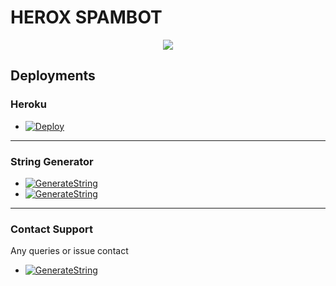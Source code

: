 # HEROX SPAMBOT 
<p align="center"> 
  <img src="https://te.legra.ph/file/da853f68f9f96368582fc.jpg"> 
</p> 

## Deployments

### Heroku

- [![Deploy](https://www.herokucdn.com/deploy/button.svg)](https://dashboard.heroku.com/new?template=https://github.com/BEING-HEROX/Herox-Id-Spam)
------------------------------------------------- 
### String Generator
- [![GenerateString](https://camo.githubusercontent.com/b8f040a155a621627eaf4fbc3d2bfc3201053c9184981c58a3195c6254865865/68747470733a2f2f696d672e736869656c64732e696f2f62616467652f47656e65726174652532304f6e2532305265706c2d626c756576696f6c65743f7374796c653d666f722d7468652d6261646765266c6f676f3d6170707665796f72)](https://repl.it/@TeamUltroid/UltroidStringSession#main.py)
- [![GenerateString](https://img.shields.io/badge/GENRATE%20ON%20TELEGRAM-blueviolet?style=for-the-badge&logo=telegram)](https://t.me/SessionGeneratorBot)

------------------------------------------------- 
### Contact Support
Any queries or issue contact 
- [![GenerateString](https://img.shields.io/badge/DM%20ON%20TELEGRAM-blueviolet?style=for-the-badge&logo=telegram)](https://t.me/BEINGHEROX)


